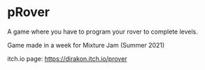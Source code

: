 # pRover
A game where you have to program your rover to complete levels.

Game made in a week for Mixture Jam (Summer 2021)

itch.io page: https://dirakon.itch.io/prover
